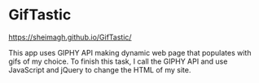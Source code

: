# GifTastic

https://sheimagh.github.io/GifTastic/

This app uses GIPHY API making dynamic web page that populates with gifs of my choice. To finish this task, I call the GIPHY API and use JavaScript and jQuery to change the HTML of my site. 


